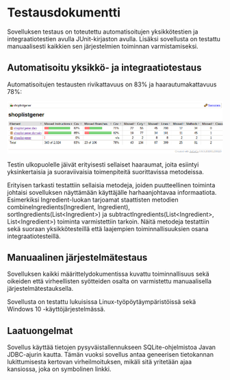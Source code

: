 # Testausdokumentti

Sovelluksen testaus on toteutettu automatisoitujen yksikkötestien ja integraatiotestien avulla JUnit-kirjaston avulla. Lisäksi sovellusta on testattu manuaalisesti kaikkien sen järjestelmien toiminnan varmistamiseksi.

## Automatisoitu yksikkö- ja integraatiotestaus

Automatisoitujen testausten rivikattavuus on 83% ja haarautumakattavuus 78%:

<img src="https://github.com/tspaanan/shoplist-gener/blob/main/dokumentaatio/testauskattavuus.png">

Testin ulkopuolelle jäivät erityisesti sellaiset haaraumat, joita esiintyi yksinkertaisia ja suoraviivaisia toimenpiteitä suorittavissa metodeissa.

Erityisen tarkasti testattiin sellaisia metodeja, joiden puutteellinen toiminta johtaisi sovelluksen näyttämään käyttäjälle harhaanjohtavaa informaatiota. Esimerkiksi Ingredient-luokan tarjoamat staattisten metodien combineIngredients(Ingredient, Ingredient), sortIngredients(List\<Ingredient>) ja subtractIngredients(List\<Ingredient>, List\<Ingredient>) toiminta varmistettiin tarkoin. Näitä metodeja testattiin sekä suoraan yksikkötesteillä että laajempien toiminnallisuuksien osana integraatiotesteillä.

## Manuaalinen järjestelmätestaus

Sovelluksen kaikki määrittelydokumentissa kuvattu toiminnallisuus sekä oikeiden että virheellisten syötteiden osalta on varmistettu manuaalisella järjestelmätestauksella.

Sovellusta on testattu lukuisissa Linux-työpöytäympäristöissä sekä Windows 10 -käyttöjärjestelmässä.

## Laatuongelmat

Sovellus käyttää tietojen pysyväistallennukseen SQLite-ohjelmistoa Javan JDBC-ajurin kautta. Tämän vuoksi sovellus antaa geneerisen tietokannan lukittumisesta kertovan virheilmoituksen, mikäli sitä yritetään ajaa kansiossa, joka on symbolinen linkki.